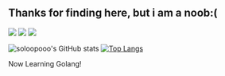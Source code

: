 ## Thanks for finding here, but i am a noob:(

<!--
**soloopooo/soloopooo** is a ✨ _special_ ✨ repository because its `README.md` (this file) appears on your GitHub profile.

Here are some ideas to get you started:

- 🔭 I’m currently working on ...
- 🌱 I’m currently learning ...
- 👯 I’m looking to collaborate on ...
- 🤔 I’m looking for help with ...
- 💬 Ask me about ...
- 📫 How to reach me: ...
- 😄 Pronouns: ...
- ⚡ Fun fact: ...
-->
[![](https://img.shields.io/website?down_message=OH...&up_color=%2366ccff&up_message=Running%20perfectly&url=https%3A%2F%2Fsoloop.ooo)](https://soloop.ooo)
[![](https://img.shields.io/twitter/follow/soloopooo?style=social)](https://twitter.com/soloopooo)
![](https://komarev.com/ghpvc/?username=soloopooo)

![soloopooo's GitHub stats](https://github-readme-stats.vercel.app/api?username=soloopooo&show_icons=true&theme=dracula)
[![Top Langs](https://github-readme-stats.vercel.app/api/top-langs/?username=soloopooo&theme=dracula)](https://github.com/soloopooo/github-readme-stats)


Now Learning Golang!


